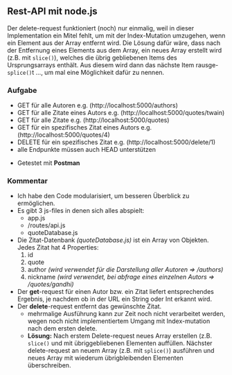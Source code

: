 ## Rest-API mit node.js

Der delete-request funktioniert (noch) nur einmalig, weil in dieser Implementation ein Mitel fehlt, um mit der Index-Mutation umzugehen, wenn ein Element aus der Array entfernt wird. Die Lösung dafür wäre, dass nach der Entfernung eines Elements aus dem Array, ein neues Array erstellt wird (z.B. mit `slice()`), welches die übrig gebliebenen Items des Ursprungsarrays enthält. Aus diesem wird dann das nächste Item rausge-`splice()`t ..., um mal eine Möglichkeit dafür zu nennen. 



### Aufgabe
* GET für alle Autoren                        e.g. (http://localhost:5000/authors)
* GET für alle Zitate eines Autors            e.g. (http://localhost:5000/quotes/twain)
* GET für alle Zitate                         e.g. (http://localhost:5000/quotes)
* GET für ein spezifisches Zitat eines Autors e.g. (http://localhost:5000/quotes/4)
* DELETE für ein spezifisches Zitat           e.g. (http://localhost:5000/delete/1)
* alle Endpunkte müssen auch HEAD unterstützen

- Getestet mit **Postman**

### Kommentar
* Ich habe den Code modularisiert, um besseren Überblick zu ermöglichen.
* Es gibt 3 js-files in denen sich alles abspielt:
    * app.js
    * /routes/api.js
    * quoteDatabase.js
* Die Zitat-Datenbank _(quoteDatabase.js)_ ist ein Array von Objekten. Jedes Zitat hat 4 Properties:
    1. id
    2. quote
    3. author _(wird verwendet für die Darstellung aller Autoren => /authors)_
    4. nickname _(wird verwendet, bei abfrage eines einzelnen Autors => /quotes/gandhi)_
* Der **get**-request für einen Autor bzw. ein Zitat liefert entsprechendes Ergebnis, je nachdem ob in der URL ein String oder Int erkannt wird.
* Der **delete**-request entfernt das gewünschte Zitat. 
   * mehrmalige Ausführung kann zur Zeit noch nicht verarbeitet werden, wegen noch nicht implementiertem Umgang mit Index-mutation nach dem ersten delete. 
   * **Lösung:** Nach erstem Delete-request neues Array erstellen (z.B. `slice()` und mit übriggebliebenen Elementen auffüllen. Nächster delete-request an neuem Array (z.B. mit `splice()`) ausführen und neues Array mit wiederum übrigbleibenden Elementen überschreiben.
